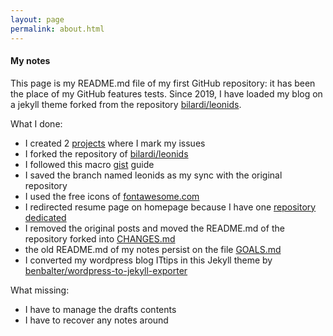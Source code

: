 ```yaml
---
layout: page
permalink: about.html
---
```

#### My notes
This page is my README.md file of my first GitHub repository: it has been the place of my GitHub features tests. Since 2019, I have loaded my blog on a jekyll theme forked from the repository [bilardi/leonids](https://github.com/bilardi/leonids).

What I done:
- I created 2 [projects](https://github.com/bilardi/notes/projects) where I mark my issues
- I forked the repository of [bilardi/leonids](https://github.com/bilardi/leonids)
- I followed this macro [gist](https://gist.github.com/bilardi/6b6cdcfabed5e5976ba697544be714d6) guide
- I saved the branch named leonids as my sync with the original repository
- I used the free icons of [fontawesome.com](https://fontawesome.com/icons)
- I redirected resume page on homepage because I have one [repository dedicated](https://github.com/bilardi/resume)
- I removed the original posts and moved the README.md of the repository forked into [CHANGES.md](https://github.com/bilardi/notes/blob/master/CHANGES.md)
- the old README.md of my notes persist on the file [GOALS.md](https://github.com/bilardi/notes/blob/master/GOALS.md)
- I converted my wordpress blog ITtips in this Jekyll theme by [benbalter/wordpress-to-jekyll-exporter](https://github.com/benbalter/wordpress-to-jekyll-exporter)

What missing:
- I have to manage the drafts contents
- I have to recover any notes around
